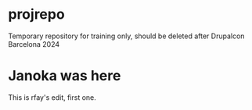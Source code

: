 # projrepo
Temporary repository for training only, should be deleted after Drupalcon Barcelona 2024

# Janoka was here

This is rfay's edit, first one.
